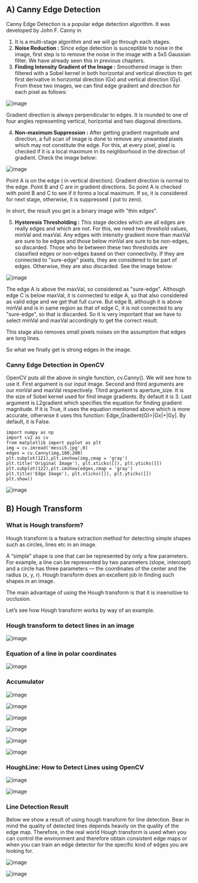 ## A) Canny Edge Detection

Canny Edge Detection is a popular edge detection algorithm. It was developed by John F. Canny in

1. It is a multi-stage algorithm and we will go through each stages.
2. **Noise Reduction :** Since edge detection is susceptible to noise in the image, first step is to remove the noise in the image with a 5x5 Gaussian filter. We have already seen this in previous chapters.
3. **Finding Intensity Gradient of the Image :** Smoothened image is then filtered with a Sobel kernel in both horizontal and vertical direction to get first derivative in horizontal direction (Gx) and vertical direction (Gy). From these two images, we can find edge gradient and direction for each pixel as follows:

![image](https://user-images.githubusercontent.com/40880896/120822872-7719f480-c574-11eb-8c95-a7ca921c93fc.png)

Gradient direction is always perpendicular to edges. It is rounded to one of four angles representing vertical, horizontal and two diagonal directions.

4. **Non-maximum Suppression :** After getting gradient magnitude and direction, a full scan of image is done to remove any unwanted pixels which may not constitute the edge. For this, at every pixel, pixel is checked if it is a local maximum in its neighborhood in the direction of gradient. Check the image below:

![image](https://user-images.githubusercontent.com/40880896/120823091-af213780-c574-11eb-985f-fd1884d9b537.png)

 Point A is on the edge ( in vertical direction). Gradient direction is normal to the edge. Point B and C are in gradient directions. So point A is checked with point B and C to see if it forms a local maximum. If so, it is considered for next stage, otherwise, it is suppressed ( put to zero).

In short, the result you get is a binary image with "thin edges".

5. **Hysteresis Thresholding :**
This stage decides which are all edges are really edges and which are not. For this, we need two threshold values, minVal and maxVal. Any edges with intensity gradient more than maxVal are sure to be edges and those below minVal are sure to be non-edges, so discarded. Those who lie between these two thresholds are classified edges or non-edges based on their connectivity. If they are connected to "sure-edge" pixels, they are considered to be part of edges. Otherwise, they are also discarded. See the image below:

![image](https://user-images.githubusercontent.com/40880896/120823308-ed1e5b80-c574-11eb-96d6-1d0cd1d37561.png)

The edge A is above the maxVal, so considered as "sure-edge". Although edge C is below maxVal, it is connected to edge A, so that also considered as valid edge and we get that full curve. But edge B, although it is above minVal and is in same region as that of edge C, it is not connected to any "sure-edge", so that is discarded. So it is very important that we have to select minVal and maxVal accordingly to get the correct result.

This stage also removes small pixels noises on the assumption that edges are long lines.

So what we finally get is strong edges in the image.

### Canny Edge Detection in OpenCV

OpenCV puts all the above in single function, cv.Canny(). We will see how to use it. First argument is our input image. Second and third arguments are our minVal and maxVal respectively. Third argument is aperture_size. It is the size of Sobel kernel used for find image gradients. By default it is 3. Last argument is L2gradient which specifies the equation for finding gradient magnitude. If it is True, it uses the equation mentioned above which is more accurate, otherwise it uses this function: Edge_Gradient(G)=|Gx|+|Gy|. By default, it is False. 

```
import numpy as np
import cv2 as cv
from matplotlib import pyplot as plt
img = cv.imread('messi5.jpg',0)
edges = cv.Canny(img,100,200)
plt.subplot(121),plt.imshow(img,cmap = 'gray')
plt.title('Original Image'), plt.xticks([]), plt.yticks([])
plt.subplot(122),plt.imshow(edges,cmap = 'gray')
plt.title('Edge Image'), plt.xticks([]), plt.yticks([])
plt.show()
```

![image](https://user-images.githubusercontent.com/40880896/120823498-1f2fbd80-c575-11eb-9aef-6b8bdcf7a4e1.png)

## B) Hough Transform

### What is Hough transform?

Hough transform is a feature extraction method for detecting simple shapes such as circles, lines etc in an image.

A “simple” shape is one that can be represented by only a few parameters. For example, a line can be represented by two parameters (slope, intercept) and a circle has three parameters — the coordinates of the center and the radius (x, y, r). Hough transform does an excellent job in finding such shapes in an image.

The main advantage of using the Hough transform is that it is insensitive to occlusion.

Let’s see how Hough transform works by way of an example.

### Hough transform to detect lines in an image

![image](https://user-images.githubusercontent.com/40880896/120840508-fb29a780-c587-11eb-8e09-4896680aa507.png)

### Equation of a line in polar coordinates

![image](https://user-images.githubusercontent.com/40880896/120840783-480d7e00-c588-11eb-96a7-6b0ec2f733ba.png)

### Accumulator

![image](https://user-images.githubusercontent.com/40880896/120840973-89059280-c588-11eb-97e8-894a0ec45da5.png)

![image](https://user-images.githubusercontent.com/40880896/120841035-a0448000-c588-11eb-80b7-8f0b7a3636ab.png)

![image](https://user-images.githubusercontent.com/40880896/120841103-b3575000-c588-11eb-8209-5361a7180252.png)

![image](https://user-images.githubusercontent.com/40880896/120841269-eb5e9300-c588-11eb-8c9a-17e355ecb612.png)

![image](https://user-images.githubusercontent.com/40880896/120841318-fca79f80-c588-11eb-81d6-b52d6db7d01f.png)

![image](https://user-images.githubusercontent.com/40880896/120841429-1943d780-c589-11eb-863c-0fe7ec818d3b.png)

### HoughLine: How to Detect Lines using OpenCV

![image](https://user-images.githubusercontent.com/40880896/120841526-3bd5f080-c589-11eb-8537-629277f572c9.png)

![image](https://user-images.githubusercontent.com/40880896/120841593-4ee8c080-c589-11eb-8c9f-bf45be2a2880.png)

### Line Detection Result

Below we show a result of using hough transform for line detection. Bear in mind the quality of detected lines depends heavily on the quality of the edge map. Therefore, in the real world Hough transform is used when you can control the environment and therefore obtain consistent edge maps or when you can train an edge detector for the specific kind of edges you are looking for.

![image](https://user-images.githubusercontent.com/40880896/120841743-83f51300-c589-11eb-8873-33cc4399b4fa.png)

![image](https://user-images.githubusercontent.com/40880896/120841802-97a07980-c589-11eb-9b09-284f132230b4.png)

